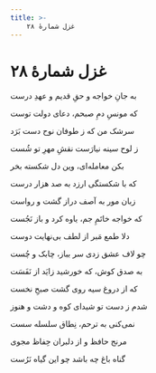 ```yaml
---
title: >-
    غزل شمارهٔ ۲۸
---
```

# غزل شمارهٔ ۲۸

<div class="b" id="bn1"><div class="m1"><p>به جانِ خواجه و حقِ قدیم و عهدِ درست</p></div>
<div class="m2"><p>که مونسِ دمِ صبحم، دعای دولت توست</p></div></div>
<div class="b" id="bn2"><div class="m1"><p>سرشک من که ز طوفان نوح دست بَرَد</p></div>
<div class="m2"><p>ز لوح سینه نیارَست نقشِ مهرِ تو شُست</p></div></div>
<div class="b" id="bn3"><div class="m1"><p>بکن معامله‌ای، وین دل شکسته بخر</p></div>
<div class="m2"><p>که با شکستگی ارزد به صد هزار درست</p></div></div>
<div class="b" id="bn4"><div class="m1"><p>زبان مور به آصف دراز گشت و رواست</p></div>
<div class="m2"><p>که خواجه خاتَمِ جم، یاوه کرد و باز نَجُست</p></div></div>
<div class="b" id="bn5"><div class="m1"><p>دلا طمع مَبر از لطف بی‌نهایت دوست</p></div>
<div class="m2"><p>چو لاف عشق زدی سر بباز، چابک و چُست</p></div></div>
<div class="b" id="bn6"><div class="m1"><p>به صدق کوش، که خورشید زایَد از نَفَسَت</p></div>
<div class="m2"><p>که از دروغ سیه روی گشت صبحِ نخست</p></div></div>
<div class="b" id="bn7"><div class="m1"><p>شدم ز دست تو شیدای کوه و دشت و هنوز</p></div>
<div class="m2"><p>نمی‌کنی به ترحم، نِطاق سلسله سست</p></div></div>
<div class="b" id="bn8"><div class="m1"><p>مرنج حافظ و از دلبران حِفاظ مجوی</p></div>
<div class="m2"><p>گناه باغ چه باشد چو این گیاه نَرُست</p></div></div>